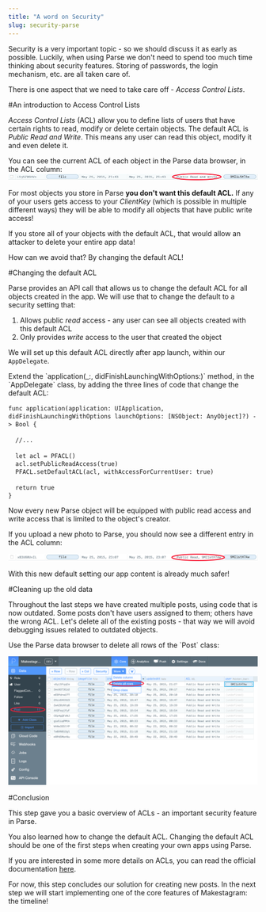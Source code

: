 ```yaml
---
title: "A word on Security"
slug: security-parse
---
```


Security is a very important topic - so we should discuss it as early as possible. Luckily, when using Parse we don't need to spend too much time thinking about security features. Storing of passwords, the login mechanism, etc. are all taken care of.

There is one aspect that we need to take care off - _Access Control Lists_.

#An introduction to Access Control Lists

_Access Control Lists_ (ACL) allow you to define lists of users that have certain rights to read, modify or delete certain objects. The default ACL is _Public Read and Write_. This means any user can read this object, modify it and even delete it.

You can see the current ACL of each object in the Parse data browser, in the ACL column:
![image](public_read_write.png)

For most objects you store in Parse **you don't want this default ACL.** If any of your users gets access to your _ClientKey_ (which is possible in multiple different ways) they will be able to modify all objects that have public write access!

If you store all of your objects with the default ACL, that would allow an attacker to delete your entire app data!

How can we avoid that? By changing the default ACL!

#Changing the default ACL

Parse provides an API call that allows us to change the default ACL for all objects created in the app. We will use that to change the default to a security setting that:

1. Allows public _read_ access - any user can see all objects created with this default ACL
2. Only provides _write_ access to the user that created the object

We will set up this default ACL directly after app launch, within our `AppDelegate`.

<div class="action"></div>
Extend the `application(_:, didFinishLaunchingWithOptions:)` method, in the `AppDelegate` class, by adding the three lines of code that change the default ACL:

    func application(application: UIApplication, didFinishLaunchingWithOptions launchOptions: [NSObject: AnyObject]?) -> Bool {

      //...

      let acl = PFACL()
      acl.setPublicReadAccess(true)
      PFACL.setDefaultACL(acl, withAccessForCurrentUser: true)

      return true
    }

Now every new Parse object will be equipped with public read access and write access that is limited to the object's creator.

If you upload a new photo to Parse, you should now see a different entry in the ACL column:

![image](public_read_user_write.png)

With this new default setting our app content is already much safer!

#Cleaning up the old data

Throughout the last steps we have created multiple posts, using code that is now outdated. Some posts don't have users assigned to them; others have the wrong ACL. Let's delete all of the existing posts - that way we will avoid debugging issues related to outdated objects.

<div class="action"></div>
Use the Parse data browser to delete all rows of the `Post` class:

![image](delete_posts.png)

#Conclusion

This step gave you a basic overview of ACLs - an important security feature in Parse.

You also learned how to change the default ACL. Changing the default ACL should be one of the first steps when creating your own apps using Parse.

If you are interested in some more details on ACLs, you can read the official documentation [here](https://parse.com/docs/ios/guide#security-object-level-access-control).

For now, this step concludes our solution for creating new posts. In the next step we will start implementing one of the core features of Makestagram: the timeline!
